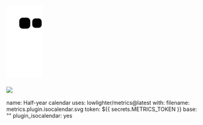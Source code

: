 ![Snake animation](https://github.com/karmugilen/karmugilen/blob/output/github-contribution-grid-snake.svg)
####
![](https://komarev.com/ghpvc/?username=your-karmugilen&color=grey)

name: Half-year calendar
uses: lowlighter/metrics@latest
with:
  filename: metrics.plugin.isocalendar.svg
  token: ${{ secrets.METRICS_TOKEN }}
  base: ""
  plugin_isocalendar: yes
